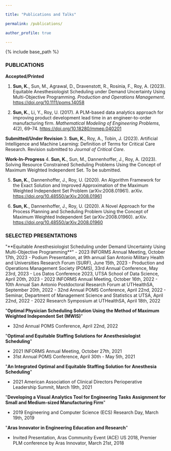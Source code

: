 ```yaml
---

title: "Publications and Talks"

permalink: /publications/

author_profile: true

---
```



{% include base_path %}



<H3>PUBLICATIONS</H3>

**Accepted/Printed**
1. **Sun, K.**, Sun, M., Agrawal, D., Dravenstott, R., Rosinia, F., Roy, A. (2023). Equitable Anesthesiologist 
Scheduling under Demand Uncertainty Using Multi-Objective Programming. *Production and Operations Management*. <a href="https://doi.org/10.18280/mmep.0402010">https://doi.org/10.1111/poms.14058</a>

2. <b>Sun, K.</b>, Li, Y., Roy, U. (2017). A PLM-based data analytics approach for
improving product development lead time in an engineer-to-order manufacturing firm.
*Mathematical Modeling of Engineering Problems*, 4(2), 69–74. <a href="https://doi.org/10.18280/mmep.0402010">https://doi.org/10.18280/mmep.040201</a>

**Submitted/Under Revision**
3. **Sun, K.**, Roy, A., Tobin, J. (2023). Artificial Intelligence and Machine Learning:
Definition of Terms for Critical Care Research. Revision submitted to *Journal of
Critical Care*.

**Work-In-Progress**
4. **Sun, K.**, Sun, M., Dannenhoffer, J., Roy, A. (2023). Solving Resource Constrained Scheduling Problems Using 
the Concept of Maximum Weighted Independent Set. To be submitted.

5. **Sun, K.**, Dannenhoffer, J., Roy, U. (2020). An Algorithm Framework for the Exact
Solution and Improved Approximation of the Maximum Weighted Independent Set Problem (arXiv:2008.01961). arXiv. <a href="https://doi.org/10.48550/arXiv.2008.01961">https://doi.org/10.48550/arXiv.2008.01961 </a>

6. **Sun, K.**, Dannenhoffer, J., Roy, U. (2020). A Novel Approach for the Process
Planning and Scheduling Problem Using the Concept of Maximum Weighted Independent
Set (arXiv:2008.01960). arXiv. <a href="https://doi.org/10.48550/arXiv.2008.01960">https://doi.org/10.48550/arXiv.2008.01960 </a>

<H3>SELECTED PRESENTATIONS</H3>
"**Equitable Anesthesiologist Scheduling under Demand Uncertainty Using Multi-Objective Programming**"
- 2023 INFORMS Annual Meeting, October 17th, 2023
- Podium Presentation, at 9th annual San Antonio Military Health and Universities Research Forum (SURF), June 15th, 2023
- Production and Operations Management Society (POMS), 33rd Annual Conference, May 23rd, 2023
- Los Datos Conference 2023, UTSA School of Data Science, April 20th, 2023
- 2022 INFORMS Annual Meeting, October 16th, 2022
- 10th Annual San Antonio Postdoctoral Research Forum at UTHealthSA, September 20th, 2022
- 32nd Annual POMS Conference, April 22nd, 2022
- Seminar, Department of Management Science and Statistics at UTSA, April 22nd, 2022
- 2022 Research Symposium at UTHealthSA, April 18th, 2022

"**Optimal Physician Scheduling Solution Using the Method of Maximum Weighted Independent Set (MWIS)**"
- 32nd Annual POMS Conference, April 22nd, 2022

"**Optimal and Equitable Staffing Solutions for Anesthesiologist Scheduling**"
- 2021 INFORMS Annual Meeting, October 27th, 2021
- 31st Annual POMS Conference, April 30th - May 5th, 2021

"**An Integrated Optimal and Equitable Staffing Solution for Anesthesia Scheduling**"
- 2021 American Association of Clinical Directors Perioperative Leadership Summit, March 19th, 2021

"**Developing a Visual Analytics Tool for Engineering Tasks Assignment for Small and Medium-sized Manufacturing Firm**"
- 2019 Engineering and Computer Science (ECS) Research Day, March 19th, 2019

"**Aras Innovator in Engineering Education and Research**"
- Invited Presentation, Aras Community Event (ACE) US 2018, Premier PLM conference by Aras Innovator, March 21st, 2018